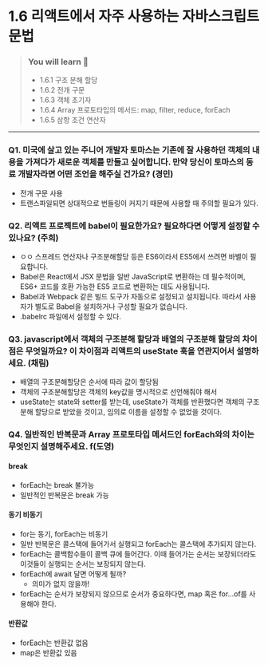 # 1.6 리액트에서 자주 사용하는 자바스크립트 문법

> ### You will learn 🤔
>
> - 1.6.1 구조 분해 할당
> - 1.6.2 전개 구문
> - 1.6.3 객체 초기자
> - 1.6.4 Array 프로토타입의 메서드: map, filter, reduce, forEach
> - 1.6.5 삼항 조건 연산자

---

### Q1. 미국에 살고 있는 주니어 개발자 토마스는 기존에 잘 사용하던 객체의 내용을 가져다가 새로운 객체를 만들고 싶어합니다. 만약 당신이 토마스의 동료 개발자라면 어떤 조언을 해주실 건가요? (경민)

- 전개 구문 사용
- 트랜스파일되면 상대적으로 번들링이 커지기 때문에 사용할 때 주의할 필요가 있다.

### Q2. 리액트 프로젝트에 babel이 필요한가요? 필요하다면 어떻게 설정할 수 있나요? (주희)

- ㅇㅇ 스프레드 연산자나 구조분해할당 등은 ES6이라서 ES5에서 쓰려면 바벨이 필요합니다.
- Babel은 React에서 JSX 문법을 일반 JavaScript로 변환하는 데 필수적이며, ES6+ 코드를 호환 가능한 ES5 코드로 변환하는 데도 사용됩니다.
- Babel과 Webpack 같은 빌드 도구가 자동으로 설정되고 설치됩니다. 따라서 사용자가 별도로 Babel을 설치하거나 구성할 필요가 없습니다.
- .babelrc 파일에서 설정할 수 있다.

### Q3. javascript에서 객체의 구조분해 할당과 배열의 구조분해 할당의 차이점은 무엇일까요? 이 차이점과 리액트의 useState 훅을 연관지어서 설명하세요. (채림)

- 배열의 구조분해할당은 순서에 따라 값이 할당됨
- 객체의 구조분해할당은 객체의 key값을 명시적으로 선언해줘야 해서
- useState는 state와 setter를 받는데, useState가 객체를 반환했다면 객체의 구조분해 할당으로 받았을 것이고, 임의로 이름을 설정할 수 없었을 것이다.

### Q4. 일반적인 반복문과 Array 프로토타입 메서드인 forEach와의 차이는 무엇인지 설명해주세요. f(도영)

#### break

- forEach는 break 불가능
- 일반적인 반복문은 break 가능

#### 동기 비동기

- for는 동기, forEach는 비동기
- 일반 반복문은 콜스택에 들어가서 실행되고 forEach는 콜스택에 추가되지 않는다.
- forEach는 콜백함수들이 콜백 큐에 들어간다. 이때 들어가는 순서는 보장되더라도 이것들이 실행되는 순서는 보장되지 않는다.
- forEach에 await 달면 어떻게 될까?
  - 의미가 없지 않을까!
- forEach는 순서가 보장되지 않으므로 순서가 중요하다면, map 혹은 for...of를 사용해야 한다.

#### 반환값

- forEach는 반환값 없음
- map은 반환값 있음
